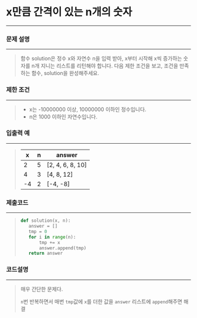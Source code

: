 # x만큼 간격이 있는 n개의 숫자

---



### 문제 설명

---

>함수 solution은 정수 x와 자연수 n을 입력 받아, x부터 시작해 x씩 증가하는 숫자를 n개 지니는 리스트를 리턴해야 합니다. 다음 제한 조건을 보고, 조건을 만족하는 함수, solution을 완성해주세요.



### 제한 조건

---

>- x는 -10000000 이상, 10000000 이하인 정수입니다.
>- n은 1000 이하인 자연수입니다.



### 입출력 예

---

>
>
>| x    | n    | answer           |
>| ---- | ---- | ---------------- |
>| 2    | 5    | [2, 4, 6, 8, 10] |
>| 4    | 3    | [4, 8, 12]       |
>| -4   | 2    | [-4, -8]         |



### 제출코드

---

>```python
>def solution(x, n):
>    answer = []
>    tmp = 0
>    for i in range(n):
>        tmp += x
>        answer.append(tmp)
>    return answer
>```



### 코드설명

---

>매우 간단한 문제다.
>
>`n`번 반복하면서 매번 `tmp`값에 `x`를 더한 값을 `answer` 리스트에 `append`해주면 해결



